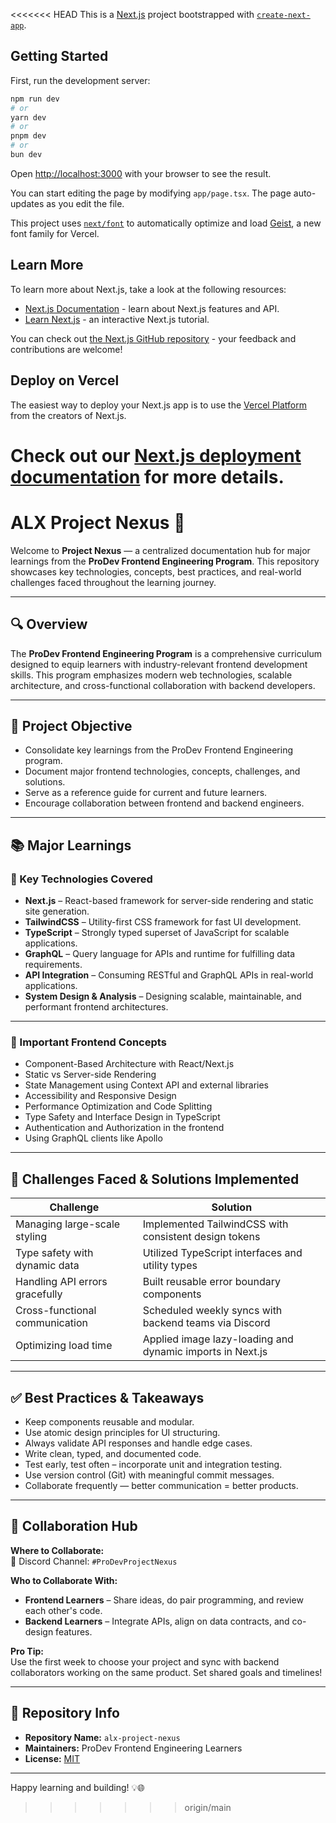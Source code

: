 <<<<<<< HEAD
This is a [Next.js](https://nextjs.org) project bootstrapped with [`create-next-app`](https://nextjs.org/docs/app/api-reference/cli/create-next-app).

## Getting Started

First, run the development server:

```bash
npm run dev
# or
yarn dev
# or
pnpm dev
# or
bun dev
```

Open [http://localhost:3000](http://localhost:3000) with your browser to see the result.

You can start editing the page by modifying `app/page.tsx`. The page auto-updates as you edit the file.

This project uses [`next/font`](https://nextjs.org/docs/app/building-your-application/optimizing/fonts) to automatically optimize and load [Geist](https://vercel.com/font), a new font family for Vercel.

## Learn More

To learn more about Next.js, take a look at the following resources:

- [Next.js Documentation](https://nextjs.org/docs) - learn about Next.js features and API.
- [Learn Next.js](https://nextjs.org/learn) - an interactive Next.js tutorial.

You can check out [the Next.js GitHub repository](https://github.com/vercel/next.js) - your feedback and contributions are welcome!

## Deploy on Vercel

The easiest way to deploy your Next.js app is to use the [Vercel Platform](https://vercel.com/new?utm_medium=default-template&filter=next.js&utm_source=create-next-app&utm_campaign=create-next-app-readme) from the creators of Next.js.

Check out our [Next.js deployment documentation](https://nextjs.org/docs/app/building-your-application/deploying) for more details.
=======
# ALX Project Nexus 🚀

Welcome to **Project Nexus** — a centralized documentation hub for major learnings from the **ProDev Frontend Engineering Program**. This repository showcases key technologies, concepts, best practices, and real-world challenges faced throughout the learning journey.

---

## 🔍 Overview

The **ProDev Frontend Engineering Program** is a comprehensive curriculum designed to equip learners with industry-relevant frontend development skills. This program emphasizes modern web technologies, scalable architecture, and cross-functional collaboration with backend developers.

---

## 🎯 Project Objective

- Consolidate key learnings from the ProDev Frontend Engineering program.
- Document major frontend technologies, concepts, challenges, and solutions.
- Serve as a reference guide for current and future learners.
- Encourage collaboration between frontend and backend engineers.

---

## 📚 Major Learnings

### 🧰 Key Technologies Covered

- **Next.js** – React-based framework for server-side rendering and static site generation.
- **TailwindCSS** – Utility-first CSS framework for fast UI development.
- **TypeScript** – Strongly typed superset of JavaScript for scalable applications.
- **GraphQL** – Query language for APIs and runtime for fulfilling data requirements.
- **API Integration** – Consuming RESTful and GraphQL APIs in real-world applications.
- **System Design & Analysis** – Designing scalable, maintainable, and performant frontend architectures.

---

### 🧠 Important Frontend Concepts

- Component-Based Architecture with React/Next.js
- Static vs Server-side Rendering
- State Management using Context API and external libraries
- Accessibility and Responsive Design
- Performance Optimization and Code Splitting
- Type Safety and Interface Design in TypeScript
- Authentication and Authorization in the frontend
- Using GraphQL clients like Apollo

---

## 🧪 Challenges Faced & Solutions Implemented

| Challenge | Solution |
|----------|----------|
| Managing large-scale styling | Implemented TailwindCSS with consistent design tokens |
| Type safety with dynamic data | Utilized TypeScript interfaces and utility types |
| Handling API errors gracefully | Built reusable error boundary components |
| Cross-functional communication | Scheduled weekly syncs with backend teams via Discord |
| Optimizing load time | Applied image lazy-loading and dynamic imports in Next.js |

---

## ✅ Best Practices & Takeaways

- Keep components reusable and modular.
- Use atomic design principles for UI structuring.
- Always validate API responses and handle edge cases.
- Write clean, typed, and documented code.
- Test early, test often – incorporate unit and integration testing.
- Use version control (Git) with meaningful commit messages.
- Collaborate frequently — better communication = better products.

---

## 🤝 Collaboration Hub

**Where to Collaborate:**  
📌 Discord Channel: `#ProDevProjectNexus`

**Who to Collaborate With:**
- **Frontend Learners** – Share ideas, do pair programming, and review each other's code.
- **Backend Learners** – Integrate APIs, align on data contracts, and co-design features.

**Pro Tip:**  
Use the first week to choose your project and sync with backend collaborators working on the same product. Set shared goals and timelines!

---

## 📌 Repository Info

- **Repository Name:** `alx-project-nexus`
- **Maintainers:** ProDev Frontend Engineering Learners
- **License:** [MIT](./LICENSE)

---

Happy learning and building! 💡🌐
>>>>>>> origin/main
